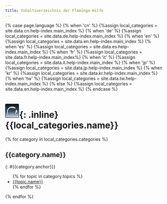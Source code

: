 ```yaml
---
title: Inhaltsverzeichnis der Flamingo-Hilfe
---
```


<!-- Do not edit the below section. The source for the Help index can be found in the _data folder in the help_index.yaml file -->
{% case page.language %}
  {% when 'cn' %}
    {%assign local_categories = site.data.cn.help-index.main_index %}
  {% when 'de' %}
    {%assign local_categories = site.data.de.help-index.main_index %}
  {% when 'en' %}
    {%assign local_categories = site.data.en.help-index.main_index %}
  {% when 'es' %}
    {%assign local_categories = site.data.es.help-index.main_index %}
  {% when 'fr' %}
    {%assign local_categories = site.data.fr.help-index.main_index%}
  {% when 'it' %}
    {%assign local_categories = site.data.it.help-index.main_index %}
  {% when 'jp' %}
    {%assign local_categories = site.data.jp.help-index.main_index %}
  {% when 'kr' %}
    {%assign local_categories = site.data.kr.help-index.main_index %}
  {% when 'tw' %}
    {%assign local_categories = site.data.tw.help-index.main_index %}
  {% else %}
    {%assign local_categories = site.data.en.help-index.main_index %}
{% endcase %}


# ![images/flamingotab.svg](images/flamingotab.svg){: .inline} {{local_categories.name}}
{% for category in local_categories.categories %}
## {{category.name}}
{: #{{category.anchor}}}
<ul>
{% for topic in category.topics %}
<li>
<a href="{% if topic.path != null %}{{topic.path}}{% if topic.anchor != null %}#{{topic.anchor}}{% endif %}{% endif %}">{{topic.name}}</a>
</li>
{% endfor %}
</ul>
{% endfor %}

<!-- Do not edit this section above. The source for the Help index can be found in the _data folder in the help_index.yaml file-->
